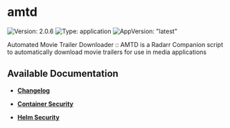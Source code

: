 # amtd

![Version: 2.0.6](https://img.shields.io/badge/Version-2.0.6-informational?style=flat-square) ![Type: application](https://img.shields.io/badge/Type-application-informational?style=flat-square) ![AppVersion: "latest"](https://img.shields.io/badge/AppVersion-"latest"-informational?style=flat-square)

Automated Movie Trailer Downloader :: AMTD is a Radarr Companion script to automatically download movie trailers for use in media applications


## Available Documentation

- [**Changelog**](CHANGELOG)

- [**Container Security**](container-security)

- [**Helm Security**](helm-security)

